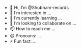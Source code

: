 - 👋 Hi, I’m @Shubham-records
- 👀 I’m interested in ...
- 🌱 I’m currently learning ...
- 💞️ I’m looking to collaborate on ...
- 📫 How to reach me ...
- 😄 Pronouns: ...
- ⚡ Fun fact: ...

<!---
Shubham-records/Shubham-records is a ✨ special ✨ repository because its `README.md` (this file) appears on your GitHub profile.
You can click the Preview link to take a look at your changes.
--->
